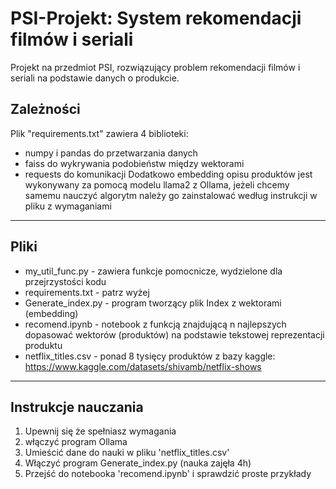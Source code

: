 # PSI-Projekt: System rekomendacji filmów i seriali
Projekt na przedmiot PSI, rozwiązujący problem rekomendacji filmów i seriali na podstawie danych o produkcie.

## Zależności
Plik "requirements.txt" zawiera 4 biblioteki:
- numpy i pandas do przetwarzania danych
- faiss do wykrywania podobieństw między wektorami
- requests do komunikacji
Dodatkowo embedding opisu produktów jest wykonywany za pomocą modelu llama2 z Ollama, jeżeli chcemy samemu nauczyć algorytm należy go zainstalować według instrukcji w pliku z wymaganiami

___

## Pliki
- my_util_func.py - zawiera funkcje pomocnicze, wydzielone dla przejrzystości kodu
- requirements.txt - patrz wyżej
- Generate_index.py - program tworzący plik Index z wektorami (embedding)
- recomend.ipynb - notebook z funkcją znajdującą n najlepszych dopasować wektorów (produktów) na podstawie tekstowej reprezentacji produktu
- netflix_titles.csv - ponad 8 tysięcy produktów z bazy kaggle: https://www.kaggle.com/datasets/shivamb/netflix-shows

___

## Instrukcje nauczania
1. Upewnij się że spełniasz wymagania
2. włączyć program Ollama
3. Umieścić dane do nauki w pliku 'netflix_titles.csv'
4. Włączyć program Generate_index.py (nauka zajęła 4h)
5. Przejść do notebooka 'recomend.ipynb' i sprawdzić proste przykłady
